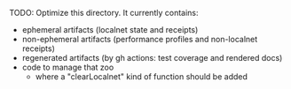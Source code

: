 TODO: Optimize this directory. It currently contains:
* ephemeral artifacts (localnet state and receipts)
* non-ephemeral artifacts (performance profiles and non-localnet receipts)
* regenerated artifacts (by gh actions: test coverage and rendered docs)
* code to manage that zoo
  * where a "clearLocalnet" kind of function should be added
